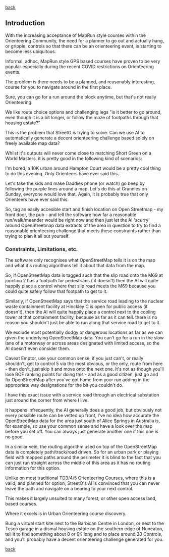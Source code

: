 [back](./index.md)

## Introduction


With the increasing acceptance of MapRun style courses within the Orienteering Community, the need for a planner to go
out and actually hang, or gripple, controls so that there can be an orienteering event, is starting to become less
ubiquitous.

Informal, adhoc, MapRun style GPS based courses have proven to be very popular especially during the recent COVID
restrictions on Orienteering events.

The problem is there needs to be a planned, and reasonably interesting, course for you to navigate around in the first
place.

Sure, you can go for a run around the block anytime, but that's not really Orienteering.

We like route choice options and challenging legs "is it better to go around, even though it is a bit longer, or follow
the maze of footpaths through that housing estate?"

This is the problem that StreetO is trying to solve. Can we use AI to automatically generate a decent orienteering challenge based
solely on freely available map data?

Whilst it's outputs will never come close to matching Short Green on a World Masters, it is pretty good in the following
kind of scenarios:

I'm bored, a 10K urban around Hampton Court would be a pretty cool thing to do this evening. Only Orienteers have ever
said this.

Let's take the kids and make Daddies phone (or watch) go beep by following the purple lines around a map. Let's do this
at Grannies on Sunday, everyone would love that. Again, it is probably true that only Orienteers have ever said this.

So, tag an easily accesible start and finish location on Open Streetmap - my front door, the pub - and tell the software
how far a reasonable run/walk/meander would be right now and then just let the AI 'scurry' around OpenStreetmap data
extracts of the area in question to try to find a reasonable orienteering challenge that meets these constraints rather
than trying to plan it all out yourself.

### Constraints, Limitations, etc.

The software only recognises what OpenStreetMap tells it is on the map and what it's routing algorithms tell it about
that data from the map.

So, if OpenStreetMap data is tagged such that the slip road onto the M69 at junction 2 has a footpath for pedestrians (
it doesn't) then the AI will quite happily place a control where that slip road meets the M69 because you could quite
safely follow that footpath to get to it.

Similarly, if OpenStreetMap says that the service road leading to the nuclear waste containment facility at Hinckley C
is open for public access (it doesn't), then the AI will quite happily place a control next to the cooling tower at that
containment facility, because as far as it can tell. there is no reason you shouldn't just be able to run along that
service road to get to it.

We exclude most potentially dodgy or dangerous locations as far as we can given the underlying OpenStreetMap data. You
can't go for a run in the slow lane of a motorway or across areas designated with limited access, so the AI doesn't even
consider them.

Caveat Emptor, use your common sense, if you just can't, or really shouldn't, get to control 5 via the most obvious,
or the only, route from here - then don't, just skip it and move onto the next one. It's not as though you'll lose BOF
ranking points for doing this - and as a good citizen, just go and fix OpenStreetMap after you've got home from your run
adding in the appropriate way designations for the bit you couldn't do.

I have this exact issue with a service road through an electrical substation just around the corner from where I live.

It happens infrequently, the AI generally does a good job, but obviously not every possible route can be vetted up
front, I've no idea how accurate the OpenStreetMap data for the area just south of Alice Springs in Australia is, for example, so use
your common sense and have a look over the map before you set off. You can always just generate another one if this one is no
good.

In a similar vein, the routing algorithm used on top of the OpenStreetMap data is completely path/track/road driven. So for an urban park or playing field with mapped
paths around the perimeter it is blind to the fact that you can just run straight across the middle of this area as it
has no routing information for this option.

Unlike on most traditional TD3/4/5 Orienteering Courses, where this is a valid, and planned for option, StreetO's AI is
convinced that you can never leave the path and navigate on a bearing to your next control.

This makes it largely unsuited to many forest, or other open access land, based courses.

Where it excels is in Urban Orienteering course discovery.

Bung a virtual start kite next to the Barbican Centre in London, or next to the Tesco garage in a dismal housing estate on
the southern edge of Nuneaton, tell it to find something about 8 or 9K long and to place around 20 Controls, and you'll
probably have a decent orienteering challenge generated for you.

[back](./index.md)